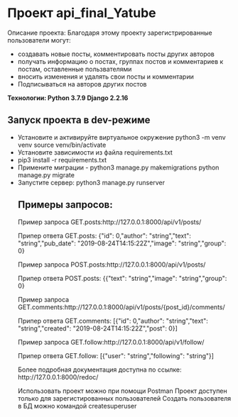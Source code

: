 <h1>Проект api_final_Yatube</h1>
Описание проекта: Благодаря этому проекту зарегистрированные пользователи могут:
<ul>
  <li>создавать новые посты, комментировать посты других авторов</li>
<li>получать информацию о постах, группах постов и комментариев к постам, оставленные пользвателями</li>
  <li>вносить изменения и удалять свои посты и комментарии</li>
  <li>Подписываться на авторов других постов</li>
</ul>
 
<b>Технологии: Python 3.7.9 Django 2.2.16</b>

  <h2>Запуск проекта в dev-режиме</h2>
<ul>
<li>Установите и активируйте виртуальное окружение python3 -m venv venv source venv/bin/activate</li>
<li>Установите зависимости из файла requirements.txt</li>
<li>pip3 install -r requirements.txt</li>
<li>Примените миграции - python3 manage.py makemigrations python manage.py migrate</li>
<li>Запустите сервер: python3 manage.py runserver</li>
  
<h2>Примеры запросов:</h2>
<p>Пример запроса GET.posts:http://127.0.0.1:8000/api/v1/posts/</p>
<p> Припер ответа GET.posts: {"id": 0,"author": "string","text": "string","pub_date": "2019-08-24T14:15:22Z","image": "string","group": 0}</p>
<p>Пример запроса POST.posts:http://127.0.0.1:8000/api/v1/posts/</p>
<p> Припер ответа POST.posts: {{"text": "string","image": "string","group": 0}</p>
<p>Пример запроса GET.comments:http://127.0.0.1:8000/api/v1/posts/{post_id}/comments/</p>
<p> Припер ответа GET.comments: [{"id": 0,"author": "string","text": "string","created": "2019-08-24T14:15:22Z","post": 0}]
<p>Пример запроса GET.follow:http://127.0.0.1:8000/api/v1/follow/</p>
<p> Припер ответа GET.follow: [{"user": "string","following": "string"}]

    
<p>Более подробная документация доступна по ссылке: http://127.0.0.1:8000/redoc/

Использовать проект можно при помощи Postman Проект доступен только для зарегистированных пользователей Создать пользователя в БД можно командой createsuperuser
